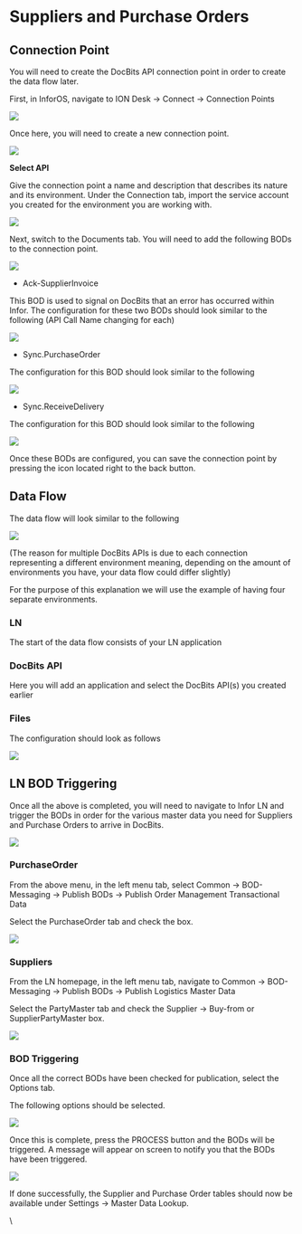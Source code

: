 # Suppliers and Purchase Orders

## **Connection Point**

You will need to create the DocBits API connection point in order to create the data flow later.

First, in InforOS, navigate to ION Desk → Connect → Connection Points

![](https://lh7-us.googleusercontent.com/852EogukgFvteFTdg6\_a6MPLaBUUqDw1J4x4H2q9BMjaVzZIGlpASC\_fImhvAxe-nPBvIvOPFTI0oG8D3RlkAHiFDbLsVrsjaJMD1B5otXyIzPDkvoJvrj-JvMEHao73jgcZ5aKLAP4fCpkP7XV08JE)

Once here, you will need to create a new connection point.

![](https://lh7-us.googleusercontent.com/eh1NyUDTS0k-59ePv89PjZpfh5IT0iyFPoV5M9xmo3fmai-Iz0ptQFXgI9onZM-sTICHii32MkAw22AhZZAT5iKs\_Hjw3\_NDT49XG\_KRONAvyK4OuL-bX667F9UGr-juckRmcE2hATOkSQ5x8QlugxU)

**Select API**

Give the connection point a name and description that describes its nature and its environment. Under the Connection tab, import the service account you created for the environment you are working with.

![](https://lh7-us.googleusercontent.com/WZKJSckXWzztmEHmySnz6oDSbgFDvPmxku48HCiDJn7O1vTUcpUBYnwDHMT\_Ja8aSGd8sFm-YQQYzyn5DnYLw77PQeFwTxcOV6C9aPWHyj2VofevH4S6ciyduIUy5YaNvmuNV6WgVJKOZ89\_6oJjuq0)

Next, switch to the Documents tab. You will need to add the following BODs to the connection point.

![](https://lh7-us.googleusercontent.com/3Q4XIpxXLixaDqXhh7CRKPl0yUwBce34CqLfw0BGS1UFXsvFIaxD6XelEgbnwfYFUCa5En-C1oAZR74C4lQ15as\_M7JIQ20Nf9ZVmrVK8zCGuLS2YtphX4bgQ5uOwS2-MJLLZvsflDC31XLrTZzTKCg)

* Ack-SupplierInvoice

This BOD is used to signal on DocBits that an error has occurred within Infor. The configuration for these two BODs should look similar to the following (API Call Name changing for each)

![](https://lh7-us.googleusercontent.com/vmcVsltij144O3NeysAS2YduFNds98X\_VJOpn6v356vAZI3v10SO8-ZMBd7zWyBUJKR9-UMQgGcT2U34HdGgpQ8rhtbFxsmuhgwJ\_K6qXbtu04AP67G8jrNwkdj32LCgAhy\_m4tnFQJApQehnfX8w5Y)

* Sync.PurchaseOrder

The configuration for this BOD should look similar to the following

![](https://lh7-us.googleusercontent.com/LPmOwFuzOnYNjwcKDfpI2S-IYJPKhjHYy4xKSUtB7EXSmPGfnG1lDfR-q6fdk4Uh9QBr-PIWjkpW3clbq31z8BP4\_CGgoryKguS4GhR44gCG8xt6FJxRvqV-1i5Ul\_3-wFjmiroYcchb5Ou5wBA0DF0)

* Sync.ReceiveDelivery

The configuration for this BOD should look similar to the following

![](https://lh7-us.googleusercontent.com/75TPWASsqnzrWdeoyHZ4T23Zm5DbctQLOZKVe4N05ni32ecs0kZmBAihWnr7j0J7TisLvF2lncmUbEGGF9dKz8glVcRe7pmCvmEx8TMTesh0zGeewNpveNIsQqw-gkHvcITTF4a067MhoMgY8Jp6Prc)

Once these BODs are configured, you can save the connection point by pressing the icon located right to the back button.

## **Data Flow**

The data flow will look similar to the following

![](https://lh7-us.googleusercontent.com/yhSunSyXrzx2Q0VIulIa6b989LxG36g5-kyYXGwniU0okKb3cJWDe65GYhpOfkHWTYJR4xdT85Us2Ba7tHhoJsE51I-g-82ZQ2bRM5zkgF5VmaRSno8M5bfhMCbUAw4-xx5oEudkqZWYoeIUUYhJPDU)

(The reason for multiple DocBits APIs is due to each connection representing a different environment meaning, depending on the amount of environments you have, your data flow could differ slightly)

For the purpose of this explanation we will use the example of having four separate environments.

### **LN**

The start of the data flow consists of your LN application

### **DocBits API**

Here you will add an application and select the DocBits API(s) you created earlier

### **Files**

The configuration should look as follows

![](https://lh7-us.googleusercontent.com/OEG6wQFd9LT6J\_Ttcsdj7GgM2bTxrS-dpO2EbcVx4vGH1NLtZyaRTbYnr4-SDIWL2hk1zeVGr3bjuebNmwAMEx0S0U7xmNGztp-8HVjRLYyc-3lbQBL8lDU\_TahhNxBugX\_Bnu3QjZsKHX0Pafae-zU)

## **LN BOD Triggering**

Once all the above is completed, you will need to navigate to Infor LN and trigger the BODs in order for the various master data you need for Suppliers and Purchase Orders to arrive in DocBits.

![](https://lh7-us.googleusercontent.com/b6IsSx-x5Ri0cfYU9TTpgipqsoCkDPTxXdKoMBPaumyaopp-NRAJhoNnBfksnVVdz9Y26M0KlfdcKP4S1n\_PjcTYKIu3MbVMQIfuIaTYYAL2ctyYsp29mEOrVh2TxmLPkUofeqJQ8nvBQbTOwj0-V0Y)

### **PurchaseOrder**

From the above menu, in the left menu tab, select Common → BOD-Messaging → Publish BODs → Publish Order Management Transactional Data

Select the PurchaseOrder tab and check the box.

![](https://lh7-us.googleusercontent.com/UJlicSuDjbEVtr\_pzOeqkP8kkiBJIdAgzPK46FlhubqIIHiaJRYp27B\_\_08e9IcNHdcctrBeBfZ6vFPQI3Xf3duL6R2Hu-iaL9dY7hANmy8ukiL61CTxcel0jd\_66GAySp3dC1ptYKBaqLqaP1TwJco)

### **Suppliers**

From the LN homepage, in the left menu tab, navigate to Common → BOD-Messaging → Publish BODs → Publish Logistics Master Data

Select the PartyMaster tab and check the Supplier → Buy-from or SupplierPartyMaster box.

![](https://lh7-us.googleusercontent.com/KY\_cFaUegEZmqAlcsBLVOTaxKOkkBkMeaQUbv996H946oOa-jvxB3lDqrkWV-17elt0mZDGews6Lr\_6ojbFXtReDnV1PmqzwLXfE-IX5fKJr2IeJkAdnf1R9Sk5WYoxOLGolgo2MPQ3SNeoPnQ-ysy0)

### **BOD Triggering**

Once all the correct BODs have been checked for publication, select the Options tab.

The following options should be selected.

![](https://lh7-us.googleusercontent.com/7KpYALL1XL0pqWLRCPFng8-WT8IWI4o9lEtrp2zAN5bOBnYdz-6EHfAPc\_StaY9raJTWbfrksra9UUxyQAQdtg4nOZggpHox3AV3C\_cL9xhDAdHV4n79yyCfbyGH2NmS30fQGfsLTe\_4\_tXKy54nI8U)

Once this is complete, press the PROCESS button and the BODs will be triggered. A message will appear on screen to notify you that the BODs have been triggered.

![](https://lh7-us.googleusercontent.com/BPX5vIBHIFv641srJPwW-19Dx1N1T2QnadGwVMQu-6pBZUxnUdOjdY1olMqorIyN\_oeTBqz\_1knMoYsSxEA-\_NtGVx\_j9dBixvOfic8rKJDT91tYqwSSLNpk8YkMW8ndelpH9\_fzrTZUCMs\_vnoxbvM)

If done successfully, the Supplier and Purchase Order tables should now be available under Settings → Master Data Lookup.

\
